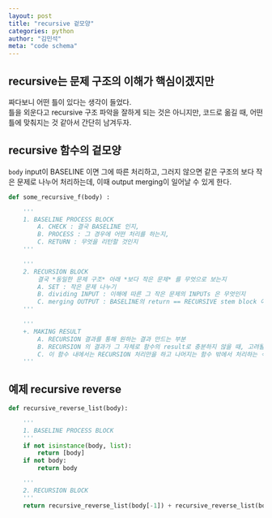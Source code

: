 ```yaml
---
layout: post
title: "recursive 겉모양"
categories: python
author: "김민석"
meta: "code schema"
---
```

## recursive는 문제 구조의 이해가 핵심이겠지만

짜다보니 어떤 틀이 있다는 생각이 들었다.  
틀을 외운다고 recursive 구조 파악을 잘하게 되는 것은 아니지만, 
코드로 옮길 때, 어떤 틀에 맞춰지는 것 같아서 간단히 남겨두자.

## recursive 함수의 겉모양

`body` input이 BASELINE 이면 그에 따른 처리하고,
그러지 않으면 같은 구조의 보다 작은 문제로 나누어 처리하는데, 이때 output merging이 일어날 수 있게 한다.

```python
def some_recursive_f(body) :

    '''
    1. BASELINE PROCESS BLOCK
        A. CHECK : 결국 BASELINE 인지, 
        B. PROCESS : 그 경우에 어떤 처리를 하는지,
        C. RETURN : 무엇을 리턴할 것인지
    '''

    '''
    2. RECURSION BLOCK
        결국 *동일한 문제 구조* 아래 *보다 작은 문제* 를 무엇으로 보는지
        A. SET : 작은 문제 나누기
        B. dividing INPUT : 이해에 따른 그 작은 문제의 INPUTs 은 무엇인지
        C. merging OUTPUT : BASELINE의 return == RECURSIVE stem block 여서 outputs이 잘 쌓여 나갈 수 있는지 결정
    '''

    '''
    +. MAKING RESULT
        A. RECURSION 결과를 통해 원하는 결과 만드는 부분
        B. RECURSION 의 결과가 그 자체로 함수의 result로 충분하지 않을 때, 고려될 수 있겠지만 불필요.
        C. 이 함수 내에서는 RECURSION 처리만을 하고 나머지는 함수 밖에서 처리하는 식이 자연스러움.
    '''
```

## 예제 recursive reverse

```python
def recursive_reverse_list(body):

    '''
    1. BASELINE PROCESS BLOCK
    '''
    if not isinstance(body, list):
        return [body]
    if not body:
        return body

    '''
    2. RECURSION BLOCK
    '''
    return recursive_reverse_list(body[-1]) + recursive_reverse_list(body[:-1])   
```
